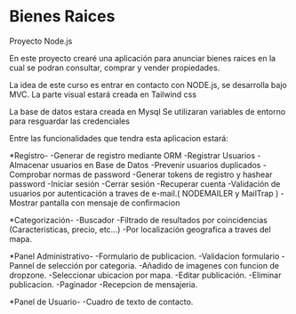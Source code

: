 # Bienes Raices
 Proyecto Node.js

 En este proyecto crearé una aplicación para anunciar bienes raices en la cual se podran consultar, comprar y vender propiedades.

 La idea de este curso es entrar en contacto con NODE.js, se desarrolla bajo MVC.
 La parte visual estará creada en Tailwind css

 La base de datos estara creada en Mysql
 Se utilizaran variables de entorno para resguardar las credenciales

 Entre las funcionalidades que tendra esta aplicacion estará:

*Registro-
    -Generar de registro mediante ORM
    -Registrar Usuarios
    -Almacenar usuarios en Base de Datos
    -Prevenir usuarios duplicados
    -Comprobar normas de password
    -Generar tokens de registro y hashear password
    -Iniciar sesión
    -Cerrar sesión
    -Recuperar cuenta
    -Validación de usuarios por autenticación a traves de e-mail.( NODEMAILER y MailTrap )
    -Mostrar pantalla con mensaje de confirmacion



*Categorización-
    -Buscador
    -Filtrado de resultados por coincidencias (Caracteristicas, precio, etc...)
    -Por localización geografica a traves del mapa.


*Panel Administrativo-
    -Formulario de publicacion.
    -Validacion formulario
    -Pannel de selección por categoria.
    -Añadido de imagenes con funcion de dropzone.
    -Seleccionar ubicacion por mapa.
    -Editar publicación.
    -Eliminar publicacion.
    -Paginador
    -Recepcion de mensajeria.

*Panel de Usuario-
    -Cuadro de texto de contacto.




